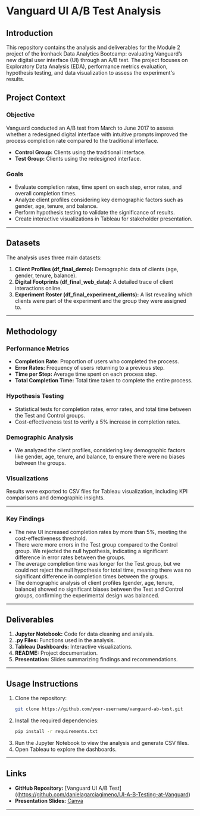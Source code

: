 # Vanguard UI A/B Test Analysis

## Introduction

This repository contains the analysis and deliverables for the Module 2 project of the Ironhack Data Analytics Bootcamp: evaluating Vanguard’s new digital user interface (UI) through an A/B test. The project focuses on Exploratory Data Analysis (EDA), performance metrics evaluation, hypothesis testing, and data visualization to assess the experiment's results.

## Project Context

### Objective

Vanguard conducted an A/B test from March to June 2017 to assess whether a redesigned digital interface with intuitive prompts improved the process completion rate compared to the traditional interface.

- **Control Group:** Clients using the traditional interface.
- **Test Group:** Clients using the redesigned interface.

### Goals

- Evaluate completion rates, time spent on each step, error rates, and overall completion times.
- Analyze client profiles considering key demographic factors such as gender, age, tenure, and balance.
- Perform hypothesis testing to validate the significance of results.
- Create interactive visualizations in Tableau for stakeholder presentation.
  
---

## Datasets

The analysis uses three main datasets:

1. **Client Profiles (df_final_demo):** Demographic data of clients (age, gender, tenure, balance).
2. **Digital Footprints (df_final_web_data):** A detailed trace of client interactions online.
3. **Experiment Roster (df_final_experiment_clients):** A list revealing which clients were part of the experiment and the group they were assigned to.

---

## Methodology

### Performance Metrics

- **Completion Rate:** Proportion of users who completed the process.
- **Error Rates:** Frequency of users returning to a previous step.
- **Time per Step:** Average time spent on each process step.
- **Total Completion Time:** Total time taken to complete the entire process.

### Hypothesis Testing

- Statistical tests for completion rates, error rates, and total time between the Test and Control groups.
- Cost-effectiveness test to verify a 5% increase in completion rates.

### Demographic Analysis

- We analyzed the client profiles, considering key demographic factors like gender, age, tenure, and balance, to ensure there were no biases between the groups.

### Visualizations

Results were exported to CSV files for Tableau visualization, including KPI comparisons and demographic insights.

---

### Key Findings

- The new UI increased completion rates by more than 5%, meeting the cost-effectiveness threshold.
- There were more errors in the Test group compared to the Control group. We rejected the null hypothesis, indicating a significant difference in error rates between the groups.
- The average completion time was longer for the Test group, but we could not reject the null hypothesis for total time, meaning there was no significant difference in completion times between the groups.
- The demographic analysis of client profiles (gender, age, tenure, balance) showed no significant biases between the Test and Control groups, confirming the experimental design was balanced.

---

## Deliverables

1. **Jupyter Notebook:** Code for data cleaning and analysis.
2. **.py Files:** Functions used in the analysis.
3. **Tableau Dashboards:** Interactive visualizations.
4. **README:** Project documentation.
5. **Presentation:** Slides summarizing findings and recommendations.

---

## Usage Instructions

1. Clone the repository:
   ```bash
   git clone https://github.com/your-username/vanguard-ab-test.git
   ```
2. Install the required dependencies:
   ```bash
   pip install -r requirements.txt
   ```
3. Run the Jupyter Notebook to view the analysis and generate CSV files.
4. Open Tableau to explore the dashboards.

---

## Links

- **GitHub Repository:** [Vanguard UI A/B Test]((https://github.com/danielagarciagimeno/UI-A-B-Testing-at-Vanguard)
- **Presentation Slides:** [Canva](https://www.canva.com/design/DAGZRhMTMow/3oMVFGT4pyajSYJKEsBG0Q/edit)

---
